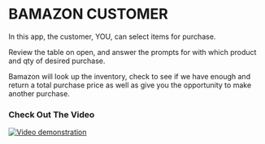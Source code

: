 # BAMAZON CUSTOMER

In this app, the customer, YOU, can select items for purchase.

Review the table on open, and answer the prompts for with which product and qty of desired purchase.

Bamazon will look up the inventory, check to see if we have enough and return a total purchase price as well as give you the opportunity to make another purchase.

### Check Out The Video
[![Video demonstration](https://img.youtube.com/vi/5eL1uEleYLQ/0.jpg)](https://www.youtube.com/watch?v=5eL1uEleYLQ)